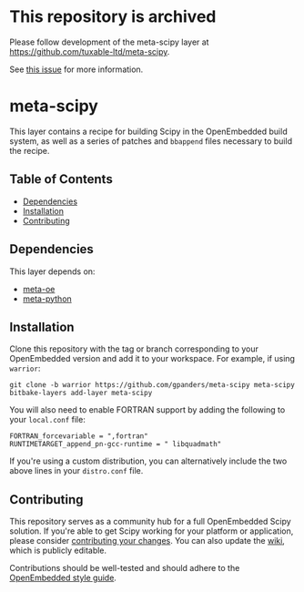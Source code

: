 This repository is archived
===========================

Please follow development of the meta-scipy layer at https://github.com/tuxable-ltd/meta-scipy.

See [this issue](https://github.com/gpanders/meta-scipy/issues/20) for more information.

meta-scipy
==========

This layer contains a recipe for building Scipy in the OpenEmbedded build
system, as well as a series of patches and `bbappend` files necessary to build
the recipe.

Table of Contents
-----------------

- [Dependencies](#dependencies)
- [Installation](#installation)
- [Contributing](#contributing)

Dependencies
------------

This layer depends on:

*  [meta-oe][]
*  [meta-python][]

[meta-oe]: https://layers.openembedded.org/layerindex/branch/master/layer/meta-oe/
[meta-python]: https://layers.openembedded.org/layerindex/branch/master/layer/meta-python/

Installation
------------

Clone this repository with the tag or branch corresponding to your OpenEmbedded
version and add it to your workspace. For example, if using `warrior`:

    git clone -b warrior https://github.com/gpanders/meta-scipy meta-scipy
    bitbake-layers add-layer meta-scipy

You will also need to enable FORTRAN support by adding the following to your
`local.conf` file:

    FORTRAN_forcevariable = ",fortran"
    RUNTIMETARGET_append_pn-gcc-runtime = " libquadmath"

If you're using a custom distribution, you can alternatively include the two
above lines in your `distro.conf` file.

Contributing
------------

This repository serves as a community hub for a full OpenEmbedded Scipy
solution. If you're able to get Scipy working for your platform or application,
please consider [contributing your changes][firstcontributions]. You can also
update the [wiki][], which is publicly editable.

Contributions should be well-tested and should adhere to the [OpenEmbedded
style guide][styleguide].

[firstcontributions]: https://firstcontributions.github.io/
[wiki]: https://github.com/gpanders/meta-scipy/wiki
[styleguide]: https://www.openembedded.org/wiki/Styleguide
